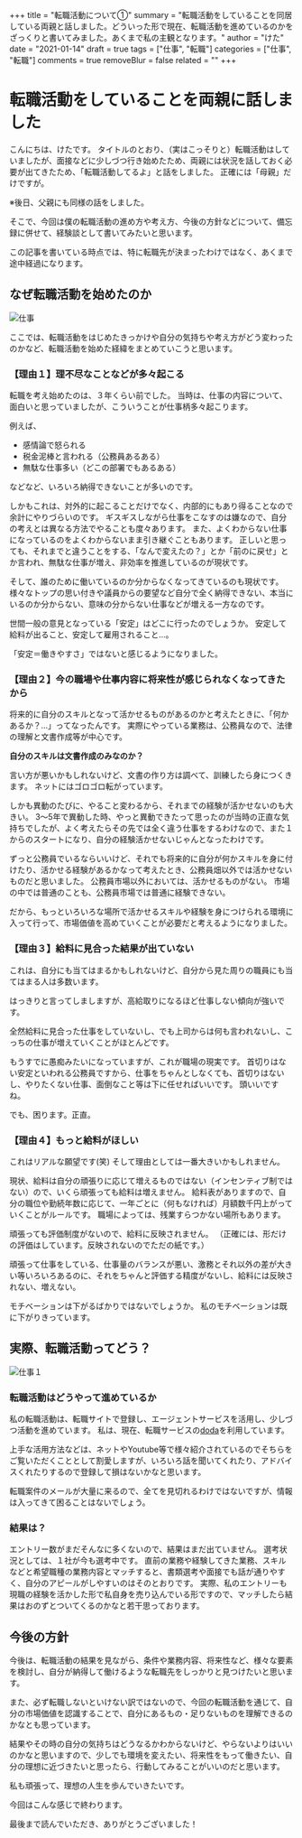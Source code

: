 +++
title = "転職活動について①"
summary = "転職活動をしていることを同居している両親と話しました。どういった形で現在、転職活動を進めているのかをざっくりと書いてみました。あくまで私の主観となります。"
author = "けた"
date = "2021-01-14"
draft = true
tags = ["仕事", "転職"]
categories = ["仕事", "転職"]
comments = true
removeBlur = false
related = ""
+++

# 転職活動をしていることを両親に話しました

こんにちは、けたです。
タイトルのとおり、（実はこっそりと）転職活動はしていましたが、面接などに少しづつ行き始めたため、両親には状況を話しておく必要が出てきたため、「転職活動してるよ」と話をしました。
正確には「母親」だけですが。

※後日、父親にも同様の話をしました。

そこで、今回は僕の転職活動の進め方や考え方、今後の方針などについて、備忘録に併せて、経験談として書いてみたいと思います。

この記事を書いている時点では、特に転職先が決まったわけではなく、あくまで途中経過になります。

## なぜ転職活動を始めたのか

![仕事](https://images.pexels.com/photos/7059/man-people-space-desk.jpg?auto=compress&cs=tinysrgb&dpr=2&h=750&w=1260)

ここでは、転職活動をはじめたきっかけや自分の気持ちや考え方がどう変わったのかなど、転職活動を始めた経緯をまとめていこうと思います。

### 【理由１】理不尽なことなどが多々起こる

転職を考え始めたのは、３年くらい前でした。
当時は、仕事の内容について、面白いと思っていましたが、こういうことが仕事柄多々起こります。

例えば、

- 感情論で怒られる
- 税金泥棒と言われる（公務員あるある）
- 無駄な仕事多い（どこの部署でもあるある）

などなど、いろいろ納得できないことが多いのです。

しかもこれは、対外的に起こることだけでなく、内部的にもあり得ることなので余計にやりづらいのです。
ギスギスしながら仕事をこなすのは嫌なので、自分の考えとは異なる方法でやることも度々あります。
また、よくわからない仕事になっているのをよくわからないまま引き継ぐこともあります。
正しいと思っても、それまでと違うことをする、「なんで変えたの？」とか「前のに戻せ」とか言われ、無駄な仕事が増え、非効率を推進しているのが現状です。

そして、誰のために働いているのか分からなくなってきているのも現状です。
様々なトップの思い付きや議員からの要望など自分で全く納得できない、本当にいるのか分からない、意味の分からない仕事などが増える一方なのです。

世間一般の意見となっている「安定」はどこに行ったのでしょうか。
安定して給料が出ること、安定して雇用されること...。

「安定＝働きやすさ」ではないと感じるようになりました。


### 【理由２】今の職場や仕事内容に将来性が感じられなくなってきたから

将来的に自分のスキルとなって活かせるものがあるのかと考えたときに、「何かあるか？...」ってなったんです。
実際にやっている業務は、公務員なので、法律の理解と文書作成等が中心です。

__自分のスキルは文書作成のみなのか？__

言い方が悪いかもしれないけど、文書の作り方は調べて、訓練したら身につくきます。
ネットにはゴロゴロ転がっています。


しかも異動のたびに、やること変わるから、それまでの経験が活かせないのも大きい。
3～5年で異動した時、やっと異動できたって思ったのが当時の正直な気持ちでしたが、よく考えたらその先では全く違う仕事をするわけなので、また１からのスタートになり、自分の経験活かせないじゃんとなったわけです。

ずっと公務員でいるならいいけど、それでも将来的に自分が何かスキルを身に付けたり、活かせる経験があるかなって考えたとき、公務員畑以外では活かせないものだと思いました。
公務員市場以外においては、活かせるものがない。
市場の中では普通のことも、公務員市場では普通に経験できない。

だから、もっといろいろな場所で活かせるスキルや経験を身につけられる環境に入って行って、市場価値を高めていくことが必要だと考えるようになりました。


### 【理由３】給料に見合った結果が出ていない

これは、自分にも当てはまるかもしれないけど、自分から見た周りの職員にも当てはまる人は多数います。

はっきりと言ってしましますが、高給取りになるほど仕事しない傾向が強いです。

全然給料に見合った仕事をしていないし、でも上司からは何も言われないし、こっちの仕事が増えていくことがほとんどです。

もうすでに愚痴みたいになっていますが、これが職場の現実です。
首切りはない安定といわれる公務員ですから、仕事をちゃんとしなくても、首切りはないし、やりたくない仕事、面倒なこと等は下に任せればいいです。
頭いいですね。

でも、困ります。正直。


### 【理由４】もっと給料がほしい

これはリアルな願望です(笑)
そして理由としては一番大きいかもしれません。

現状、給料は自分の頑張りに応じて増えるものではない（インセンティブ制ではない）ので、いくら頑張っても給料は増えません。
給料表がありますので、自分の職位や勤続年数に応じて、一年ごとに（何もなければ）月額数千円上がっていくことがルールです。
職場によっては、残業すらつかない場所もあります。

頑張っても評価制度がないので、給料に反映されません。
（正確には、形だけの評価はしています。反映されないのでただの紙です。）

頑張って仕事をしている、仕事量のバランスが悪い、激務とそれ以外の差が大きい等いろいろあるのに、それをちゃんと評価する精度がないし、給料には反映されない、増えない。

モチベーションは下がるばかりではないでしょうか。
私のモチベーションは既に下がりきっています。


## 実際、転職活動ってどう？

![仕事１](https://images.pexels.com/photos/34092/pexels-photo.jpg?auto=compress&cs=tinysrgb&dpr=2&h=750&w=1260)


### 転職活動はどうやって進めているか

私の転職活動は、転職サイトで登録し、エージェントサービスを活用し、少しづつ活動を進めています。
私は、現在、転職サービスの[doda](https://doda.jp/)を利用しています。

上手な活用方法などは、ネットやYoutube等で様々紹介されているのでそちらをご覧いただくこととして割愛しますが、いろいろ話を聞いてくれたり、アドバイスくれたりするので登録して損はないかなと思います。

転職案件のメールが大量に来るので、全てを見切れるわけではないですが、情報は入ってきて困ることはないでしょう。


### 結果は？

エントリー数がまだそんなに多くないので、結果はまだ出ていません。
選考状況としては、１社が今も選考中です。
直前の業務や経験してきた業務、スキルなどと希望職種の業務内容とマッチすると、書類選考や面接でも話が通りやすく、自分のアピールがしやすいのはそのとおりです。
実際、私のエントリーも現職の経験を活かした形で私自身を売り込んでいる形ですので、マッチしたら結果はおのずとついてくるのかなと若干思っております。


## 今後の方針

今後は、転職活動の結果を見ながら、条件や業務内容、将来性など、様々な要素を検討し、自分が納得して働けるような転職先をしっかりと見つけたいと思います。

また、必ず転職しないといけない訳ではないので、今回の転職活動を通じて、自分の市場価値を認識することで、自分にあるもの・足りないものを理解できるのかなとも思っています。

結果やその時の自分の気持ちはどうなるかわからないけど、やらないよりはいいのかなと思いますので、少しでも環境を変えたい、将来性をもって働きたい、自分の理想に近づきたいと思ったら、行動してみることがいいのだと思います。

私も頑張って、理想の人生を歩んでいきたいです。

今回はこんな感じで終わります。

最後まで読んでいただき、ありがとうございました！
